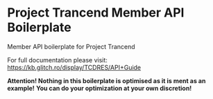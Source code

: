 # Project Trancend Member API Boilerplate
Member API boilerplate for Project Trancend

For full documentation please visit: https://kb.glitch.ro/display/TCDRES/API+Guide

**Attention! Nothing in this boilerplate is optimised as it is ment as an example!**
**You can do your optimization at your own discretion!**
